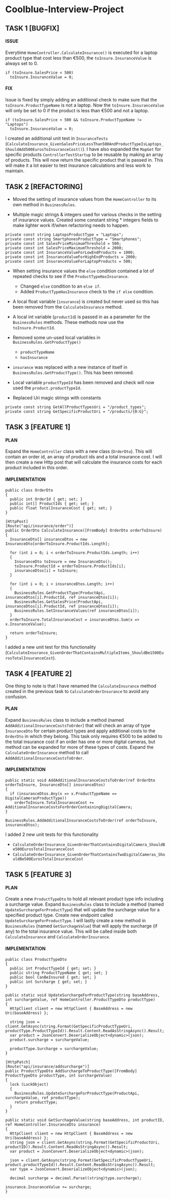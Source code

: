 # Coolblue-Interview-Project

## TASK 1 [BUGFIX] ##

#### ISSUE ####

Everytime `HomeController.CalculateInsurance()` is executed for a laptop product type that cost less than €500, the `toInsure.InsuranceValue` is always set to 0.
```
if (toInsure.SalesPrice < 500)
  toInsure.InsuranceValue = 0;
```

#### FIX ####

Issue is fixed by simply adding an additional check to make sure that the `toInsure.ProductTypeName` is not a laptop. Now the `toInsure.InsuranceValue` will only be set to 0 if the product is less than €500 and not a laptop.
```
if (toInsure.SalesPrice < 500 && toInsure.ProductTypeName != "Laptops")
  toInsure.InsuranceValue = 0;
```

I created an additional unit test in `InsuranceTests` (`CalculateInsurance_GivenSalesPriceLessThan500AndProductTypeIsLaptops_ShouldAdd500EurosToInsuranceCost()`).
I have also expanded the `MapGet` for specific products `ControllerTestStartup` to be reusable by making an array of products. This will now return the specific product that is passed in. This will make it a lot easier to test insurance calculations and less work to maintain.


## TASK 2 [REFACTORING] ##

* Moved the setting of insurance values from the `HomeController` to its own method in `BusinessRules`.

* Multiple magic strings & integers used for various checks in the setting of insurance values. Created some constant string * integers fields to make lighter work if/when refactoring needs to happen.
```
private const string LaptopsProductType = "Laptops";
private const string SmartphonesProductType = "Smartphones";
private const int SalesPriceMinimumThreshold = 500;
private const int SalesPriceMaximumThreshold = 2000;
private const int InsuranceValueForLowEndProducts = 1000;
private const int InsuranceValueForHighEndProducts = 2000;
private const int InsuranceValueForLaptopProducts = 500;
```

* When setting insurance values the `else` condition contained a lot of repeated checks to see if the `ProductTypeHasInsurance`.
  * Changed `else` condition to an `else if`.  
  * Added `ProductTypeHasInsurance` check to the `if else` condition.

* A local float variable (`insurance`) is created but never used so this has been removed from the `CalculateInsurance` method.

* A local int variable (`productId`) is passed in as a parameter for the `BusinessRules` methods. These methods now use the `toInsure.ProductId`.

* Removed some un-used local variables in `BusinessRules.GetProductType()`
  * `productTypeName` 
  * `hasInsurance`
  
* `insurance` was replaced with a new instance of itself in `BusinessRules.GetProductType()`. This has been removed.

* Local variable `productTypeId` has been removed and check will now used the `product.productTypeId`.

* Replaced Uri magic strings with constants
```
private const string GetAllProductTypesUri = "/product_types";
private const string GetSpecificProductUri = "/products/{0:G}";
```


## TASK 3 [FEATURE 1] ##

#### PLAN ####

Expand the `HomeController` class with a new class (`OrderDto`). This will contain an order id, an array of product ids and a total insurance cost. I will then create a new Http post that will calculate the insurance costs for each product included in this order.

#### IMPLEMENTATION ####

```
public class OrderDto
{
  public int OrderId { get; set; }
  public int[] ProductIds { get; set; }
  public float TotalInsuranceCost { get; set; }
}
```
```
[HttpPost]
[Route("api/insurance/order")]
public OrderDto CalculateInsurance([FromBody] OrderDto orderToInsure)
{
  InsuranceDto[] insuranceDtos = new InsuranceDto[orderToInsure.ProductIds.Length];

  for (int i = 0; i < orderToInsure.ProductIds.Length; i++)
  {
    InsuranceDto toInsure = new InsuranceDto();
    toInsure.ProductId = orderToInsure.ProductIds[i];
    insuranceDtos[i] = toInsure;
  }

  for (int i = 0; i < insuranceDtos.Length; i++)
  {
    BusinessRules.GetProductType(ProductApi, insuranceDtos[i].ProductId, ref insuranceDtos[i]);
    BusinessRules.GetSalesPrice(ProductApi, insuranceDtos[i].ProductId, ref insuranceDtos[i]);
    BusinessRules.SetInsuranceValues(ref insuranceDtos[i]);
  }
  orderToInsure.TotalInsuranceCost = insuranceDtos.Sum(x => x.InsuranceValue);

  return orderToInsure;
}
```

I added a new unit test for this functionality (`CalculateInsurance_GivenOrderThatContainsMultipleItems_ShouldBe1500EurosTotalInsuranceCost`).


## TASK 4 [FEATURE 2] ##

One thing to note is that I have renamed the `CalculateInsurance` method created in the previous task to `CalculateOrderInsurance` to avoid any confusion.

#### PLAN ####
Expand `BusinessRules` class to include a method (named `AddAdditionalInsuranceCostsToOrder`) that will check an array of type `InsuranceDto` for certain product types and apply additional costs to the `OrderDto` in which they belong. This task only requires €500 to be added to the total insurance cost if an order has one or more digital cameras, but method can be expanded for more of these types of costs. 
Expand the `CalculateOrderInsurance` method to call `AddAdditionalInsuranceCostsToOrder`.

#### IMPLEMENTATION ####

```
public static void AddAdditionalInsuranceCostsToOrder(ref OrderDto orderToInsure, InsuranceDto[] insuranceDtos)
{
  if (insuranceDtos.Any(x => x.ProductTypeName == DigitalCamerasProductType))
    orderToInsure.TotalInsuranceCost += AdditionalInsuranceCostsForOrderContainingDigitalCamera;
}
```
```
BusinessRules.AddAdditionalInsuranceCostsToOrder(ref orderToInsure, insuranceDtos);
```
I added 2 new unit tests for this functionality
* `CalculateOrderInsurance_GivenOrderThatContainsDigitalCamera_ShouldBe500EurosTotalInsuranceCost`
* `CalculateOrderInsurance_GivenOrderThatContainsTwoDigitalCameras_ShouldBe500EurosTotalInsuranceCost`

## TASK 5 [FEATURE 3] ##

#### PLAN ####

Create a new `ProductTypeDto` to hold all relevant product type info including a surcharge value.
Expand `BusinessRules` class to include a method (named `UpdateSurchargeForProductType`) that will update the surcharge value for a specified product type.
Create new endpoint called `UpdateSurchargeForProductType`. I will lastly create a new method in `BusinessRules` (named `GetSurchageValue`) that will apply the surcharge (if any) to the total insurance value. This will be called inside both `CalculateInsurance` and `CalculateOrderInsurance`.

#### IMPLEMENTATION ####

```
public class ProductTypeDto
{
  public int ProductTypeId { get; set; }
  public string ProductTypeName { get; set; }
  public bool CanBeInsured { get; set; }
  public int Surcharge { get; set; }
}
```
```
public static void UpdateSurchargeForProductType(string baseAddress, int surchargeValue, ref HomeController.ProductTypeDto productType)
{
  HttpClient client = new HttpClient { BaseAddress = new Uri(baseAddress) };

  string json = client.GetAsync(string.Format(GetSpecificProductTypeUri, productType.ProductTypeId)).Result.Content.ReadAsStringAsync().Result;
  var product = JsonConvert.DeserializeObject<dynamic>(json);
  product.surcharge = surchargeValue;

  productType.Surcharge = surchargeValue;
}
```
```
[HttpPatch]
[Route("api/insurance/addsurcharge")]
public ProductTypeDto AddSurchargeToProductType([FromBody] ProductTypeDto productType, int surchargeValue)
{
  lock (LockObject)
  {
    BusinessRules.UpdateSurchargeForProductType(ProductApi, surchargeValue, ref productType);
    return productType;
  }
}
```
```
public static void GetSurchageValue(string baseAddress, int productID, ref HomeController.InsuranceDto insurance)
{
  HttpClient client = new HttpClient { BaseAddress = new Uri(baseAddress) };
  string json = client.GetAsync(string.Format(GetSpecificProductUri, productID)).Result.Content.ReadAsStringAsync().Result;
  var product = JsonConvert.DeserializeObject<dynamic>(json);

  json = client.GetAsync(string.Format(GetSpecificProductTypeUri, product.productTypeId)).Result.Content.ReadAsStringAsync().Result;
  var type = JsonConvert.DeserializeObject<dynamic>(json);

  decimal surcharge = decimal.Parse((string)type.surcharge);

insurance.InsuranceValue += surcharge;
}
```
